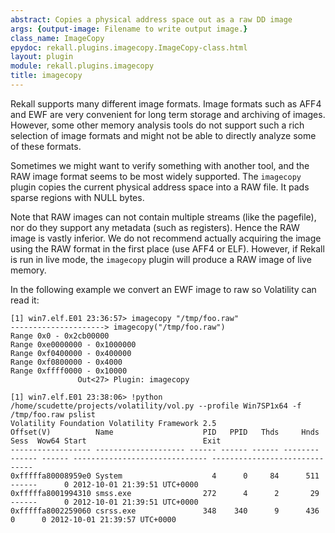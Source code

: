 ```yaml
---
abstract: Copies a physical address space out as a raw DD image
args: {output-image: Filename to write output image.}
class_name: ImageCopy
epydoc: rekall.plugins.imagecopy.ImageCopy-class.html
layout: plugin
module: rekall.plugins.imagecopy
title: imagecopy
---
```


Rekall supports many different image formats. Image formats such as AFF4 and EWF
are very convenient for long term storage and archiving of images. However, some
other memory analysis tools do not support such a rich selection of image
formats and might not be able to directly analyze some of these formats.

Sometimes we might want to verify something with another tool, and the RAW image
format seems to be most widely supported. The `imagecopy` plugin copies the
current physical address space into a RAW file. It pads sparse regions with NULL
bytes.

Note that RAW images can not contain multiple streams (like the pagefile), nor
do they support any metadata (such as registers). Hence the RAW image is vastly
inferior. We do not recommend actually acquiring the image using the RAW format
in the first place (use AFF4 or ELF). However, if Rekall is run in live mode,
the `imagecopy` plugin will produce a RAW image of live memory.

In the following example we convert an EWF image to raw so Volatility can read
it:

```text
[1] win7.elf.E01 23:36:57> imagecopy "/tmp/foo.raw"
---------------------> imagecopy("/tmp/foo.raw")
Range 0x0 - 0x2cb00000
Range 0xe0000000 - 0x1000000
Range 0xf0400000 - 0x400000
Range 0xf0800000 - 0x4000
Range 0xffff0000 - 0x10000
               Out<27> Plugin: imagecopy

[1] win7.elf.E01 23:38:06> !python /home/scudette/projects/volatility/vol.py --profile Win7SP1x64 -f /tmp/foo.raw pslist
Volatility Foundation Volatility Framework 2.5
Offset(V)          Name                    PID   PPID   Thds     Hnds   Sess  Wow64 Start                          Exit
------------------ -------------------- ------ ------ ------ -------- ------ ------ ------------------------------ ------------------------------
0xfffffa80008959e0 System                    4      0     84      511 ------      0 2012-10-01 21:39:51 UTC+0000
0xfffffa8001994310 smss.exe                272      4      2       29 ------      0 2012-10-01 21:39:51 UTC+0000
0xfffffa8002259060 csrss.exe               348    340      9      436      0      0 2012-10-01 21:39:57 UTC+0000
```
